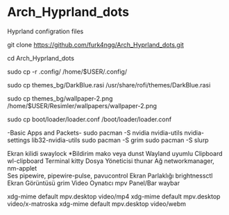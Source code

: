 # Arch_Hyprland_dots
Hyprland configration files

git clone https://github.com/furk4ngg/Arch_Hyprland_dots.git

cd Arch_Hyprland_dots

sudo cp -r .config/ /home/$USER/.config/

sudo cp themes_bg/DarkBlue.rasi /usr/share/rofi/themes/DarkBlue.rasi

sudo cp themes_bg/wallpaper-2.png /home/$USER/Resimler/wallpapers/wallpaper-2.png

sudo cp  boot/loader/loader.conf /boot/loader/loader.conf

-Basic Apps and Packets-
sudo pacman -S nvidia nvidia-utils nvidia-settings lib32-nvidia-utils
sudo pacman -S grim
sudo pacman -S slurp

Ekran kilidi	swaylock
*Bildirim	mako veya dunst	Wayland uyumlu
Clipboard	wl-clipboard
Terminal	kitty
Dosya Yöneticisi	thunar
Ağ	networkmanager, nm-applet	
Ses	pipewire, pipewire-pulse, pavucontrol
Ekran Parlaklığı	brightnessctl	
Ekran Görüntüsü	grim
Video Oynatıcı mpv
Panel/Bar	waybar


xdg-mime default mpv.desktop video/mp4
xdg-mime default mpv.desktop video/x-matroska
xdg-mime default mpv.desktop video/webm
